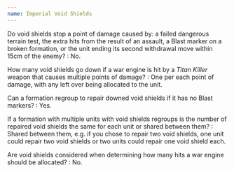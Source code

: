 ```yaml
---
name: Imperial Void Shields
---
```

Do void shields stop a point of damage caused by: a failed dangerous terrain test, the extra hits from the result of an assault, a Blast marker on a broken formation, or the unit ending its second withdrawal move within 15cm of the enemy?
: No.

How many void shields go down if a war engine is hit by a _Titan Killer_ weapon that causes multiple points of damage?
: One per each point of damage, with any left over being allocated to the unit.

Can a formation regroup to repair downed void shields if it has no Blast markers?
: Yes.

If a formation with multiple units with void shields regroups is the number of repaired void shields the same for each unit or shared between them?
: Shared between them, e.g. if you chose to repair two void shields, one unit could repair two void shields or two units could repair one void shield each.

Are void shields considered when determining how many hits a war engine should be allocated?
: No.